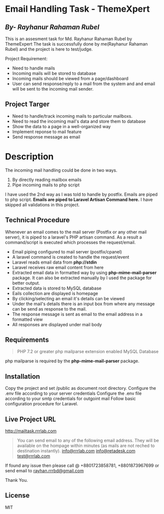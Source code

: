 # Email Handling Task - ThemeXpert
## _By- Rayhanur Rahaman Rubel_




This is an assesment task for Md. Rayhanur Rahaman Rubel by ThemeExpert
The task is successfully done by me(Rayhanur Rahaman Rubel) and the project is here to test/judge.

Project Requirement:
- Need to handle mails
- Incoming mails will be stored to database
- Incoming mails should be viewed from a page/dashboard
- User can send response/reply to a mail from the system and and email will be sent to the incoming mail sender.

## Project Targer

- Need to handle/track incoming mails to particular mailboxs.
- Need to read the incoming mail's data and store them to database
- Show the data to a page in a well-organized way
- Implement reponse to mail feature
- Send response message as email

# Description
The incoming mail handling could be done in two ways.
1. By directly reading mailbox emails
2. Pipe incoming mails to php script

I have used the 2nd way as I was told to handle by postfix. Emails are piped to php script.
**Emails are piped to Laravel Artisan Command here.**
I have skipped all validations in this project.



## Technical Procedure

Whenever an email comes to the mail server (Postfix or any other mail server), it is piped to a laravel's PHP artisan command. As a result a command/script is executed which processes the request/email.

- Email piping configured to mail server (postfix/cpanel)
- A laravel command is created to handle the request/event
- Laravel reads email data from **php://stdin**
- Laravel receives raw email content from here
- Extracted email data in formatted way by using **php-mime-mail-parser** package. It can also be extracted manually by I used the package for better output.
- Extracted data is stored to MySQL database
- Eails collection are displayed is homepage
- By clicking/selecting an email it's details can be viewed
- Under the mail's details there is an input box from where any message can be send as response to the mail.
- The response message is sent as email to the email address in a formatted view
- All responses are displayed under mail body


## Requirements
 > PHP 7.2 or greater
 > php mailparse extension enabled
 > MySQL Database
 
php mailparse is required by the **php-mime-mail-parser** package.

## Installation

Copy the project and set /public as document root directory.
Configure the .env file according to your server credentials
Configure the .env file according to your smtp credentials for outgoint mail
Follow basic configuration procedure for Laravel.


## Live Project URL
http://mailtask.rrrlab.com

> You can send email to any of the following email address. They will be available on the hompage within minutes (as mails are not reched to destination instantly).
info@rrrlab.com
info@retadesk.com
test@rrrlab.com

If found any issue then please call @ +8801723858781, +8801873967699 or send email to rayhan.rrrbd@gmail.com

Thank You.
## License

MIT
